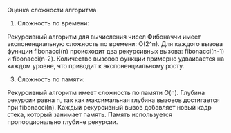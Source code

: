 Оценка сложности алгоритма

1. Сложность по времени:
   
Рекурсивный алгоритм для вычисления чисел Фибоначчи имеет экспоненциальную сложность по времени: O(2^n).
Для каждого вызова функции fibonacci(n) происходит два рекурсивных вызова: fibonacci(n-1) и fibonacci(n-2).
Количество вызовов функции примерно удваивается на каждом уровне, что приводит к экспоненциальному росту.

3. Сложность по памяти:
   
Рекурсивный алгоритм имеет сложность по памяти O(n).
Глубина рекурсии равна n, так как максимальная глубина вызовов достигается при fibonacci(n).
Каждый рекурсивный вызов добавляет новый кадр стека, который занимает память.
Память используется пропорционально глубине рекурсии.
